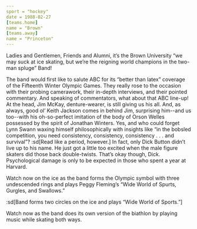 ```yaml
---
sport = "hockey"
date = 1988-02-27
[teams.home]
name = "Brown"
[teams.away]
name = "Princeton"
---
```


Ladies and Gentlemen, Friends and Alumni, it’s the Brown University “we may suck at ice skating, but we’re the reigning world champions in the two-man spluge” Band!

The band would first like to salute ABC for its “better than latex” coverage of the Fifteenth Winter Olympic Games. They really rose to the occasion with their probing camerawork, their in-depth interviews, and their pointed commentary. And speaking of commentators, what about that ABC line-up! At the head, Jim McKay, denture-wearer, is still giving us his all. And, as always, good ol’ Keith Jackson comes in behind Jim, surprising him--and us too--with his oh-so-perfect imitation of the body of Orson Welles possessed by the spirit of Jonathan Winters. Yes, and who could forget Lynn Swann waxing himself philosophically with insights like “in the bobsled competition, you need consistency, consistency, consistency . . . and survival”? :sd[Read like a period, however.] In fact, only Dick Button didn’t live up to his name. He just got a little too excited when the male figure skaters did those back double-twists. That’s okay though, Dick. Psychological damage is only to be expected in those who spent a year at Harvard.

Watch now on the ice as the band forms the Olympic symbol with three undescended rings and plays Peggy Fleming’s “Wide World of Spurts, Gurgles, and Swallows.”

:sd[Band forms two circles on the ice and plays “Wide World of Sports.”]

Watch now as the band does its own version of the biathlon by playing music while skating both ways.
